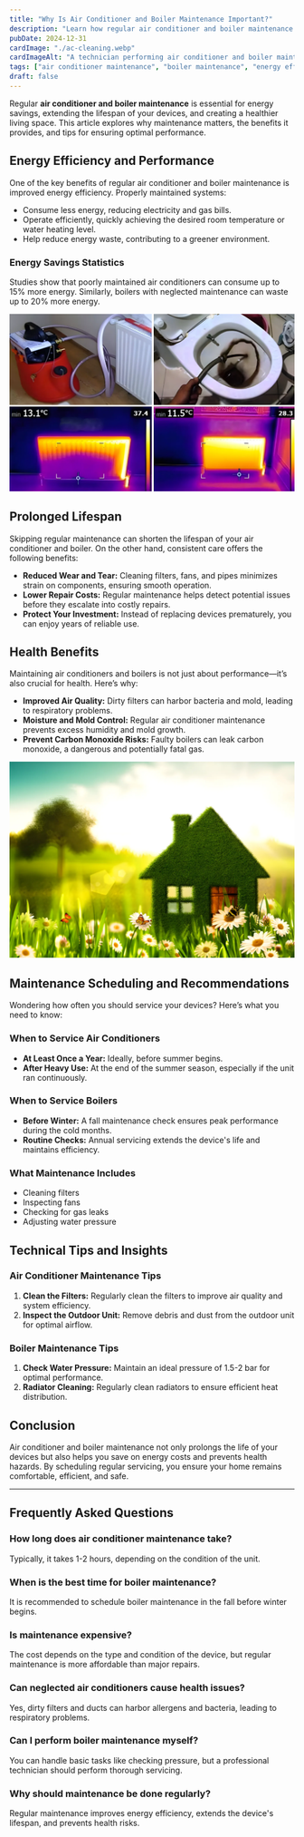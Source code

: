 ```yaml
---
title: "Why Is Air Conditioner and Boiler Maintenance Important?"
description: "Learn how regular air conditioner and boiler maintenance can improve energy efficiency, extend the lifespan of your devices, and ensure a healthier living environment."
pubDate: 2024-12-31
cardImage: "./ac-cleaning.webp"
cardImageAlt: "A technician performing air conditioner and boiler maintenance"
tags: ["air conditioner maintenance", "boiler maintenance", "energy efficiency", "technical maintenance", "health"]
draft: false
---
```


Regular **air conditioner and boiler maintenance** is essential for energy savings, extending the lifespan of your devices, and creating a healthier living space. This article explores why maintenance matters, the benefits it provides, and tips for ensuring optimal performance.

## Energy Efficiency and Performance

One of the key benefits of regular air conditioner and boiler maintenance is improved energy efficiency. Properly maintained systems:

- Consume less energy, reducing electricity and gas bills.  
- Operate efficiently, quickly achieving the desired room temperature or water heating level.  
- Help reduce energy waste, contributing to a greener environment.

### Energy Savings Statistics
Studies show that poorly maintained air conditioners can consume up to 15% more energy. Similarly, boilers with neglected maintenance can waste up to 20% more energy.

![Cleaning a boiler for optimal efficiency](./boiler-cleaning.webp)

## Prolonged Lifespan

Skipping regular maintenance can shorten the lifespan of your air conditioner and boiler. On the other hand, consistent care offers the following benefits:

- **Reduced Wear and Tear:** Cleaning filters, fans, and pipes minimizes strain on components, ensuring smooth operation.  
- **Lower Repair Costs:** Regular maintenance helps detect potential issues before they escalate into costly repairs.  
- **Protect Your Investment:** Instead of replacing devices prematurely, you can enjoy years of reliable use.

## Health Benefits

Maintaining air conditioners and boilers is not just about performance—it’s also crucial for health. Here’s why:

- **Improved Air Quality:** Dirty filters can harbor bacteria and mold, leading to respiratory problems.  
- **Moisture and Mold Control:** Regular air conditioner maintenance prevents excess humidity and mold growth.  
- **Prevent Carbon Monoxide Risks:** Faulty boilers can leak carbon monoxide, a dangerous and potentially fatal gas.

![Healthy living environment through proper maintenance](./healthy-home.webp)

## Maintenance Scheduling and Recommendations

Wondering how often you should service your devices? Here’s what you need to know:

### When to Service Air Conditioners
- **At Least Once a Year:** Ideally, before summer begins.  
- **After Heavy Use:** At the end of the summer season, especially if the unit ran continuously.  

### When to Service Boilers
- **Before Winter:** A fall maintenance check ensures peak performance during the cold months.  
- **Routine Checks:** Annual servicing extends the device's life and maintains efficiency.

### What Maintenance Includes
- Cleaning filters  
- Inspecting fans  
- Checking for gas leaks  
- Adjusting water pressure  

## Technical Tips and Insights

### Air Conditioner Maintenance Tips
1. **Clean the Filters:** Regularly clean the filters to improve air quality and system efficiency.  
2. **Inspect the Outdoor Unit:** Remove debris and dust from the outdoor unit for optimal airflow.

### Boiler Maintenance Tips
1. **Check Water Pressure:** Maintain an ideal pressure of 1.5-2 bar for optimal performance.  
2. **Radiator Cleaning:** Regularly clean radiators to ensure efficient heat distribution.

## Conclusion

Air conditioner and boiler maintenance not only prolongs the life of your devices but also helps you save on energy costs and prevents health hazards. By scheduling regular servicing, you ensure your home remains comfortable, efficient, and safe.

---

## Frequently Asked Questions

### How long does air conditioner maintenance take?  
Typically, it takes 1-2 hours, depending on the condition of the unit.

### When is the best time for boiler maintenance?  
It is recommended to schedule boiler maintenance in the fall before winter begins.

### Is maintenance expensive?  
The cost depends on the type and condition of the device, but regular maintenance is more affordable than major repairs.

### Can neglected air conditioners cause health issues?  
Yes, dirty filters and ducts can harbor allergens and bacteria, leading to respiratory problems.

### Can I perform boiler maintenance myself?  
You can handle basic tasks like checking pressure, but a professional technician should perform thorough servicing.

### Why should maintenance be done regularly?  
Regular maintenance improves energy efficiency, extends the device's lifespan, and prevents health risks.
